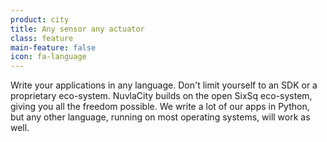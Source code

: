 ```yaml
---
product: city
title: Any sensor any actuator
class: feature
main-feature: false
icon: fa-language
---
```


Write your applications in any language. Don't limit yourself to an SDK or a proprietary eco-system. NuvlaCity builds on the open SixSq eco-system, giving you all the freedom possible. We write a lot of our apps in Python, but any other language, running on most operating systems, will work as well.
